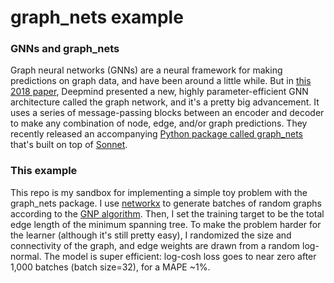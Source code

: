 # graph_nets example

### GNNs and graph_nets
Graph neural networks (GNNs) are a neural framework for making predictions on graph data, and have been around a little while. But in [this 2018 paper](https://arxiv.org/abs/1806.01261), Deepmind presented a new, highly parameter-efficient GNN architecture called the graph network, and it's a pretty big advancement. It uses a series of message-passing blocks between an encoder and decoder to make any combination of node, edge, and/or graph predictions. They recently released an accompanying [Python package called graph_nets](https://github.com/deepmind/graph_nets) that's built on top of [Sonnet](https://github.com/deepmind/sonnet). 

### This example
This repo is my sandbox for implementing a simple toy problem with the graph_nets package. I use [networkx](https://networkx.org/) to generate batches of random graphs according to the [GNP algorithm](https://en.wikipedia.org/wiki/Erd%C5%91s%E2%80%93R%C3%A9nyi_model). Then, I set the training target to be the total edge length of the minimum spanning tree. To make the problem harder for the learner (although it's still pretty easy), I randomized the size and connectivity of the graph, and edge weights are drawn from a random log-normal. The model is super efficient: log-cosh loss goes to near zero after 1,000 batches (batch size=32), for a MAPE ~1%.
